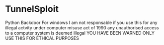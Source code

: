 # TunnelSploit
Python Backdoor For windows
I am not responsable if you use this for any illegal actvity under computer misuse act of 1990 
any unauthorised access to a computer system is deemed illegal
YOU HAVE BEEN WARNED
ONLY USE THIS FOR ETHICAL PURPOSES
